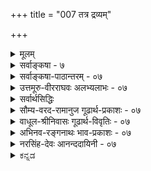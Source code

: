 +++
title = "007 तत्र द्रव्यम्"

+++
<details><summary>मूलम्</summary>

तत्र द्रव्यं दशावत्प्रकृतिरिह गुणैस्सत्त्वपूर्वैरुपेता कालोऽब्दाद्याकृतिस्स्यादणुरवगतिमान् जीव ईशोऽन्य आत्मा ।  
संप्रोक्ता नित्यभूतिस्त्रिगुणसमधिका सत्त्वयुक्ता तथैव ज्ञातुर्ज्ञेयावभासो मतिरिति कथितं संग्रहाद् द्रव्यलक्ष्म ॥ ७ ॥
</details>

<details><summary>सर्वाङ्कषा - ७</summary>

उद्दिष्टानां लक्षणान्याह - तत्रेत्यादिना । **तत्र** = उद्दिष्टेषु तत्त्वेषु **दशावत्** द्रव्यम् । दशा नाम अवस्था। सा च आगन्तुकापृथक्सिद्धधर्मः । ‘घटवत् भूतलम्' इत्यादौ घटादयो भूतलस्य धर्माः आगन्तुकाः । अतः घटोऽप्यवस्था स्याद्भूतलस्य । घटो हि **द्रव्यम्** = अवस्थावत्, न तु अवस्था । इदं तु अवस्थाया लक्षणम्, न त्ववस्थावतः । अतः तद्व्यावृत्त्यर्थम् अपृथक्सिद्धेति विशेषणम् । भूतलस्य घटादिः नापृथक्सिद्धधर्मः, किन्तु पृथक्सिद्धधर्म इति तद्व्यावृत्तिः । आगन्तुकेत्यनुपादाने, आत्मनः नित्यत्वादीनां अपृथक्सिद्धधर्मत्वादतिव्याप्तिः, अतः आगन्तुकेति । आत्मनः नित्यत्वं सहजम्, न त्वागन्तुकम् । अतः तद्व्यावृत्तिः । मृदः घटत्वादिधर्माः आगन्तुकाः अपृथक्सिद्धाश्च । तादृशधर्मवत्त्वात् मृदादीनां द्रव्यत्वम् । प्रकृतेर्महदादिरूपेण परिणामात्, महत्त्वादयो धर्माः प्रकृतेरागन्तुकाः अपृथक्सिद्धाश्च । तादृशधर्मवत्त्वात्प्रकृतौ लक्षणसमन्वयः । एवं कालस्य क्षणदिवसाद्यात्मना परिणामात् क्षणत्वादिधर्मानादाय, नित्यविभूतेः क्षेत्रारामाद्यात्मना परिणामात्, धर्मभूतज्ञानस्य च सुखादिरूपेण परिणामाच्च लक्षणसमन्वयः । जीवात्मपरमात्मनोस्तु स्वरूपपरिणामाभावेऽपि घटादिसंयोगानामागन्तुकत्वादपृथक्सिद्धत्वाच्च तादृशसंयोगमादाय लक्षणसमन्वयः । ननु विभोः परमात्मनो घटादिसंयोगस्यावर्जनीयत्वात् लक्षणसमन्वयेऽपि जीवस्याविभुत्वात् घटसंयोगः कथमिति चेत्, वाय्वादिसंयोगमादाय लक्षणसमन्वयसंभवात् न दोषः । एवं षण्णामपि द्रव्याणां द्रव्यत्वं ज्ञेयम् ॥ 

बाबूरामाचार्य 

बहदा 2 लेवडा, ल 

नवलपरासी, नेपा 



[[12]]

संप्रोक्ता नित्यभूतिस्त्रिगुणसमधिका सत्त्वयुक्ता तथैव 

ज्ञातुर्ज्ञेयावभासो मतिरिति कथितं संग्रहाद् द्रव्यलक्ष्म ॥7॥ 

[[1]]

द्रव्यसामान्यलक्षणमुक्त्वा, विशेषलक्षणानि क्रमश आह - प्रकृतिरित्यादि । **इह** = द्रव्यवर्गे सत्त्व- **पूर्वैः** = सत्त्वाद्यैः **गुणैः** = सत्त्वरजस्तमोभिः **उपेता** = युक्ता प्रकृतिः । सत्त्वादिगुणत्रयवत्त्वं प्रकृतेर्लक्षणम् । सांख्यास्तु त्रिगुणात्मिका प्रकृतिः, न त्रिगुणाश्रया, गुणगुणिनोरभेदादिति वदन्ति । सिद्धान्ते, गुणगुणिभावस्यानुपदमेव स्थाप्यमानत्वात् त्रिगुणाश्रया प्रकृतिः, न तु त्रिगुणात्मिकेति ज्ञेयम् । **कालः अब्दाद्याकृतिः** स्यात् । संवत्सरादिरूपपरिणामाश्रयः कालः । संवत्सरादिपरिणामाश्रयत्वं कालस्य लक्षणम् । **अणुः, अवगतिमान्** = चेतनः जीवः । अणुत्वे सति चेतनत्वं जीवस्य लक्षणम् । अणुत्वमात्रोक्तौ पृथिवीपरमाण्वादावतिव्याप्तिः । अतः चेतनत्वम् । चेतनत्वमात्रोक्तौ ईश्वरे अतिव्याप्तिः । अतः अणुत्वम् । ईश्वरस्य विभुत्वात् नातिव्याप्तिः । **अन्यः** = जीवभिन्नः **आत्मा** चेतनः **ईशः** = परमात्मा । जीवभिन्नत्वे सति चेतनत्वं परमात्मनो लक्षणम् । जीवभिन्नत्वमात्रोक्तौ घटादावतिव्याप्तिः; अतः चेतनत्वम् । चेतनत्वमात्रोक्तौ जीवात्मन्यतिव्याप्तिः; अतः जीवभिन्नत्वम् । **नित्यभूतिः त्रिगुणसमधिका**, तथैव **सत्त्वयुक्ता** = सत्त्वगुणयुक्ता संप्रोक्ता । त्रिगुणभिन्नत्वे सति सत्त्वगुणवत्त्वम् नित्यविभूतेर्लक्षणम् । वस्तुतस्तु तमश्शून्यत्वे सति सत्त्वगुणवत्त्वम्, रजश्शून्यत्वे सति सत्त्वगुणवत्त्वं वा नित्यविभूतेर्लक्षणम्, लाघवात् । प्रथमदलाभावे प्रकृतिद्रव्य एवातिव्याप्तिः, तत्र सत्त्वगुणस्य सत्त्वात् । द्वितीयदलाभावे आत्मनि अतिव्याप्तिः, आत्मनि रजस्तमोगुणयोरभावात् । सत्त्वगुणस्यापि तत्राभावात्, अतिव्याप्तेः परिहारः । **ज्ञातुः** = आत्मनः **ज्ञेयावभासः** = ज्ञेयवस्तुविषयकः प्रकाशः **मतिः** = धर्मभूतज्ञानम् । सकर्मकः सकर्तृकः प्रकाशः धर्मभूतज्ञानम् इत्यर्थः । ज्ञानं हि कंचित्पुरुषं प्रति किञ्चिदर्थप्रकाशरूपं सर्वानुभवसिद्धमिति तु सकर्मकावभासत्वम् धर्मभूतज्ञानस्य लक्षणम् । **सकर्मकः** = सविषयकः **अवभासः** =प्रकाशरूपः धर्मभूतज्ञानम् । सकर्मकत्वमात्रोक्तौ गमनादिक्रियाणामपि ग्रामादिकर्मकत्वात् गमनादिक्रियायामतिव्याप्तिंः । अतः प्रकाशरूपत्वमुक्तम् । गमनादिक्रियाणां प्रकाशरूपत्वाभावान्नातिव्याप्तिः । प्रकाशरूपत्वमात्रोक्तौ, आत्मनि अतिव्याप्तिः, तस्य स्वप्रकाशत्वात् । अतः सकर्मकत्वमुक्तम् । आत्मा तु न सविषयकः पदार्थ इति नातिव्याप्तिः आत्मनः निर्विषयत्वे कथं ज्ञानरूपत्वमिति चेत्, तस्य स्वमात्रविषयकत्वात् निर्विषयत्वं नास्ति । तर्हि तत्र सकर्मकत्वस्यापि सत्त्वात् कथमतिव्याप्तेः परिहार इति चेत्, विषयपदं हि लोके घटादावेव प्रसिद्धम् । तादृशविषयत्वम् आत्मनः नास्तीति नातिव्याप्तिः । नन्वेवमपि आत्मनो धर्माणां प्रत्यक्त्वादीनाम् आत्मनैव भानात् सकर्मकावभासत्वमात्मनोऽनिवार्यमिति चेत्, एतत्तत्त्वमग्रे (जीव. 7) विचारयामः । **इति** = इत्येवं **संग्रहात्** = संक्षेपेण **द्रव्यलक्ष्म** = द्रव्याणां लक्षणम् कथितम् । वस्तुतस्तु – सत्त्वपूर्वैर्गुणैरुपेता प्रकृतिरित्युक्तम् । रजोगुणवत्त्वं तमोगुणवत्त्वम् वा एकैकमेव लक्षणं लघु वक्तुं शक्यम्, अन्यत्र कुत्राप्यतिप्रसक्तेरभावात् । एवं सति त्रिगुणवत्त्वं स्वरूपपरिचायकम् । एवं त्रिगुणसमधिका सत्त्वयुक्ता नित्यविभूतिरिति लक्षणमपि गौरवग्रस्तम् । रजश्शून्यत्वे सत्त्ववत्त्वम्, तमश्शून्यत्वे सति सत्त्ववत्त्वं वा लक्षणं पर्याप्तम् । सत्त्ववत्त्वमात्रोक्तौ प्रकृतावतिव्याप्तिरिति हि त्रिगुणसमधिका इत्युक्तम्; रजश्शून्यत्वस्य, तमश्शून्यत्वस्य वा विवक्षेणेनैवातिव्याप्तेः परिहारात् ॥ 

। 

। 

J 

8. 

[[13]]

[ गुणानां द्रव्यातिरिक्तत्वसमर्थनम् ] 

एकार्थप्रत्यभिज्ञा भवति दृढतरा दर्शनस्पर्शनाभ्यां 

संघातादेरयोगादवगमयति सा वस्तु रूपादितोऽन्यत् । 



वस्तुतस्तु – 'विलक्षणसत्त्ववत्त्वम्' लक्षणमिति कथनमेव वरम् । नित्यविभूतिगतं सत्त्वं हि प्रकृतिगतसत्त्वापेक्षयात्यन्तविलक्षणम् । प्रकृतिर्हि जडा । तद्गतं सत्त्वमपि जडरूपमेव । नित्यविभूतिस्तु अजडा, स्वप्रकाशा । रजस्तमस्समानाधिकरणसत्त्वाद्विलक्षणमेव तदसमानाधिकरणं शुद्धसत्त्वम् । अतः विलक्षणसत्त्ववत्त्वमेव लघुलक्षणं वक्तुं शक्यम् । अधिकं नायकसरे । एवमन्यदपि ज्ञेयम् ॥ 

ननु उक्तलक्षणेषु लेशतो गौरवसत्त्वेऽप्यतिव्याप्त्यादिदोषाणामभावात् लक्षणस्य लक्षणान्तरादूषकत्वन्यायेनोक्तेषु दोषः कः ? इति चेत्; लक्षणस्येतरव्यावृत्त्यर्थतया लघुधर्मसमनियतगुरुधर्मस्या- 11 भावप्रतियोगितानवच्छेदकत्वपक्षे व्यतिरेकव्याप्तिग्रहणासम्भवात् । अतः कथमुक्तानि लक्षणानि समर्थ - नीयानीत्यत्रोक्तम् – संग्रहादिति । अयं भावः - व्यवहारस्यापि लक्षणप्रयोजकत्वात्, यादृशरीत्या निर्वचने वस्तुस्वरूपपरिचयो भवेत् तादृशरीतेरेवादर्तव्यत्वेन, गुरुरूपस्यापि लक्षणत्वानपायादित्यादिविषयाणामपि वक्तव्यत्वदृष्ट्या संग्रहात् इत्युक्तम् । विस्तरस्तु अन्यत्र द्रष्टव्य इति भावः ॥ ७ ॥
</details>


<details><summary>सर्वाङ्कषा-पाठान्तरम् - ०७</summary>

उद्दिष्टानां लक्षणान्याह - तत्रेत्यादिना । तत्र = उद्दिष्टेषु तत्त्वेषु दशावत्‌ द्रव्यम्‌ । दशा नाम अवस्था । सा च आगन्तुकापृथक्सिद्धधर्मः । 'घटवत्‌ भूतलम्‌' इत्यादौ घटादयो भूतलस्य धर्माः आगन्तुकाः । अतः घटोऽप्यवस्था स्याद्भूतलस्य । घटो हि द्रव्यम्‌ = अवस्थावत्‌, न तु अवस्था । इदं तु अवस्थाया लक्षणम्‌, न त्ववस्थावतः । अतः तद्व्यावृत्त्यर्थम्‌ अपृथक्सिद्धेति विशेषणम्‌ । भूतलस्य घटादिः नापृथक्सिद्धधर्मः, किन्तु पृथक्सिद्धधर्म इति तद्व्यावृत्तिः । आगन्तुकेत्यनुपादाने, आत्मनः नित्यत्वादीनां अपृथक्सिद्धधर्मत्वादतिव्याप्तिः, अतः आगन्तुकेति । आत्मनः नित्यत्वं सहजम्‌, न त्वागन्तुकम्‌ । अतः तद्व्यावृत्तिः । मृदः घटत्वादिधर्माः आगन्तुकाः अपृथक्सिद्धाश्च । तादृशधर्मवत्त्वात्‌ मृदादीनां द्रव्यत्वम्‌ । प्रकृतेर्महदादिरूपेण परिणामात्‌, महत्त्वादयो धर्माः प्रकृतेरागन्तुकाः अपृथक्सिद्धाश्च । तादृशधर्मवत्त्वात्प्रकृतौ लक्षणसमन्वयः । एवं कालस्य क्षणदिवसाद्यात्मना परिणामात्‌ क्षणत्वादिधर्मानादाय, नित्यविभूतेः क्षेत्रारामाद्यात्मना परिणामात्‌, धर्मभूतज्ञानस्य च सुखादिरूपेण परिणामाच्च लक्षणसमन्वयः । जीवात्मपरमात्मनोस्तु स्वरूपपरिणामाभावेऽपि घटादिसंयोगानामागन्तुकत्वादपृथक्सिद्धत्वाच्च तादृशसंयोगमादाय लक्षणसमन्वयः । ननु विभोः परमात्मनो घटादिसंयोगस्यावर्जनीयत्वात्‌ लक्षणसमन्वयेऽपि जीवस्याविभुत्वात्‌ घटसंयोगः कथमिति चेत्‌, वाय्वादि- संयोगमादाय लक्षणसमन्वयसंभवात्‌ न दोषः । एवं षण्णामपि द्रव्याणां द्रव्यत्वं ज्ञेयम्‌ ॥   
द्रव्यसामान्यलक्षणमुक्त्वा, विशेषलक्षणानि क्रमश आह - प्रकृतिरित्यादि । इह = द्रव्यवर्गे सत्त्वपूर्वैः = सत्त्वाद्यैः गुणैः = सत्त्वरजस्तमोभिः उपेता = युक्ता प्रकृतिः । सत्त्वादिगुणत्रयवत्त्वं प्रकृतेर्लक्षणम्‌ । सांख्यास्तु त्रिगुणात्मिका प्रकृतिः, न त्रिगुणाश्रया, गुणगुणिनोरभेदादिति वदन्ति । सिद्धान्ते, गुणगुणिभावस्यानुपदमेव स्थाप्यमानत्वात्‌ त्रिगुणाश्रया प्रकृतिः, न तु त्रिगुणात्मिकेति ज्ञेयम्‌ । कालः अब्दाद्याकृतिः स्यात्‌ | संवत्सरादिरूपपरिणामाश्रयः कालः । संवत्सरादिपरिणामाश्रयत्वं कालस्य लक्षणम्‌ । अणुः, अवगतिमान्‌ = चेतन: जीवः । अणुत्वे सति चेतनत्वं जीवस्य लक्षणम्‌ । अणुत्वमात्रोक्तौ पृथिवीपरमाण्वादावतिव्याप्तिः । अतः चेतनत्वम्‌ । चेतनत्वमात्रोक्तौ ईश्वरे अतिव्याप्तिः । अतः अणुत्वम्‌ । ईश्वरस्य विभुत्वात्‌ नातिव्याप्तिः । अन्यः = जीवभिन्नः आत्मा चेतनः ईशः = परमात्मा । जीवभिन्नत्वे सति चेतनत्वं परमात्मनो लक्षणम्‌ । जीवभिन्नत्वमात्रोक्तौ घटादावतिव्याप्तिः; अतः चेतनत्वम्‌ । चेतनत्वमात्रोक्तौ जीवात्मन्यतिव्याप्तिः; अतः जीवभिन्नत्वम्‌ । नित्यभूतिः त्रिगुणसमधिका, तथैव सत्त्वयुक्ता = सत्त्वगुणयुक्ता संप्रोक्ता । त्रिगुणभिन्नत्वे सति सत्त्वगुणवत्त्वम्‌ नित्यविभूतेर्लक्षणम्‌ । वस्तुतस्तु तमश्शून्यत्वे सति सत्त्वगुणवत्त्वम्‌, रजश्शून्यत्वे सति सत्त्वगुणवत्त्वं वा नित्यविभृतेर्लक्षणम्‌, लाघवात्‌ । प्रथमदलाभावे प्रकृतिद्रव्य एवातिव्याप्तिः, तत्र सत्त्वगुणस्य सत्त्वात्‌ । द्वितीयदलाभावे आत्मनि अतिव्याप्तिः, आत्मनि रजस्तमोगुणयोरभावात्‌ । सत्त्वगुणस्यापि तत्राभावात्‌, अतिव्याप्तेः परिहारः । ज्ञातुः = आत्मनः ज्ञेयावभासः = ज्ञेयवस्तुविषयकः प्रकाशः मतिः = धर्मभूतज्ञानम्‌ । सकर्मकः सकर्तृकः प्रकाशः धर्मभूतज्ञानम्‌ इत्यर्थः । ज्ञानं हि कंचित्पुरुषं प्रति किञ्चिदर्थप्रकाशरूपं सर्वानुभवसिद्धमिति तु सकर्मकावभासत्वम्‌ धर्मभूतज्ञानस्य लक्षणम्‌ । सकर्मकः = सविषयकः अवभासः = प्रकाशरूपः धर्मभूतज्ञानम्‌ । सकर्मकत्वमात्रोक्तौ गमनादिक्रियाणामपि ग्रामादिकर्मकत्वात्‌ गमनादित्रियायामतिव्याप्तिः । अतः प्रकाशरूपत्वमुक्तम्‌ । गमनादिक्रियाणां प्रकाशरूपत्वाभावान्नातिव्याप्तिः । प्रकाशरूपत्वमात्रोक्तौ, आत्मनि अतिव्याप्तिः, तस्य स्वप्रकाशत्वात्‌ । अतः सकर्मकत्वमुक्तम्‌ । आत्मा तु न सविषयकः पदार्थ इति नातिव्याप्तिः आत्मनः निर्विषयत्वे कथं ज्ञानरूपत्वमिति चेत्‌, तस्य स्वमात्रविषयकत्वात्‌ निर्विषयत्वं नास्ति । तर्हि तत्र सकर्मकत्वस्यापि सत्त्वात्‌ कथमतिव्याप्तेः परिहार इति चेत्‌, विषयपदं हि लोके घटादावेव प्रसिद्धम्‌ । तादृशविषयत्वम्‌ आत्मनः नास्तीति नातिव्याप्तिः । नन्वेवमपि आत्मनो धर्माणां प्रत्यक्त्वादीनाम् आत्मनैव भानात्‌ सकर्मकावभासत्वमात्मनोऽनिवार्यमिति चेत् एतत्तत्त्वमग्रे (जीव.७) विचारयामः । इति = इत्येवं संग्रहात्‌ = संक्षेपेण द्रव्यलक्ष्म = द्रव्याणां लक्षणं कथितम्‌ । वस्तुतस्तु – सत्त्वपूर्वैर्गुणैरुपेता प्रकृतिरित्युक्तम्‌ । रजोगुणवत्त्वं तमोगुणवत्त्वम्‌ वा एकैकमेव लक्षणं लघु वक्तुं शक्यम्‌, अन्यत्र कुत्राप्यतिप्रसक्तेरभावात्‌ । एवं सति त्रिगुणवत्त्वं स्वरूपपरिचायकम्‌ । एवं त्रिगुणसमधिका सत्त्वयुक्ता नित्यविभूतिरिति लक्षणमपि गौरवग्रस्तम्‌ । रजश्शून्यत्वे सत्त्ववत्त्वम्‌, तमश्शून्यत्वे सति सत्त्ववत्त्वं वा लक्षणं पर्याप्तम्‌ । सत्त्ववत्त्वमात्रोक्तौ प्रकृतावतिव्याप्तिरिति हि त्रिगुणसमधिका इत्युक्तम्‌; रजश्शून्यत्वस्य, तमश्शून्यत्वस्य वा विवक्षेणेनैवातिव्याप्तेः परिहारात्‌ ॥   
वस्तुतस्तु - 'विलक्षणसत्त्ववत्त्वम्‌' लक्षणमिति कथनमेव वरम्‌ । नित्यविभूतिगतं सत्त्वं हि प्रकृतिगतसत्त्वापेक्षयात्यन्तविलक्षणम्‌ । प्रकृतिर्हि जडा । तद्गतं सत्त्वमपि जडरूपमेव । नित्यविभूतिस्तु अजडा, स्वप्रकाशा । रजस्तमस्समानाधिकरणसत्त्वाद्विलक्षणमेव तदसमानाधिकरणं शुद्धसत्त्वम्‌ । अतः विलक्षणसत्त्ववत्त्वमेव लघुलक्षणं वक्तुं शक्यम्‌ । अधिकं नायकसरे । एवमन्यदपि ज्ञेयम्‌ ॥   
ननु उक्तलक्षणेषु लेशतो गौरवसत्त्वेऽप्यतिव्याप्त्यादिदोषाणामभावात्‌ लक्षणस्य लक्षणान्तरादूष- कत्वन्यायेनोक्तेषु दोषः कः? इति चेत्‌; लक्षणस्येतरव्यावृत्त्यर्थतया लघुधर्मसमनियतगुरुधर्मस्या- भावप्रतियोगितानवच्छेदकत्वपक्षे व्यतिरेकव्याप्तिग्रहणासम्भवात्‌ । अतः कथमुक्तानि लक्षणानि समर्थ- नीयानीत्यपत्रोक्तम्‌ - संग्रहादिति । अयं भावः - व्यवहारस्यापि लक्षणप्रयोजकत्वात्‌, यादृशरीत्या निर्वचने वस्तुस्वरूपपरिचयो भवेत्‌ तादृशरीतेरेवादर्तव्यत्वेन, गुरुरूपस्यापि लक्षणत्वानपायादित्यादिविषयाणामपि वक्तव्यत्वदृष्ट्या संग्रहात्‌ इत्युक्तम्‌ । विस्तरस्तु अन्यत्र द्रष्टव्य इति भावः ॥ ७ ॥
</details>


<details><summary>उत्तमूरु-वीरराघवः अलभ्यलाभः - ०७</summary>

द्रव्यं दशावदिति । लक्ष्यतावच्छेदकं संयोगवत्त्वम् । 'दशाशब्दस्यावयवार्थकत्वे नित्येष्वव्याप्तेः विकारधर्मेत्याह’ इति-आ-दा । अद्रव्ये शब्दादावपि, वेदोऽनधीतो न भुनक्तोत्येवमधीतत्वानधीतत्वादिदशासत्त्वात् रूपादिषु प्राय उत्पत्त्यादिदशासत्त्वाच्चातिव्याप्तिः; अतोऽप्याह विकारेति । आगन्तुकापृथक्सिद्धधर्म इत्यर्थः । आगन्तुकत्वं धर्म्यधिकरणक्षणोत्तरक्षणोत्पत्तिकत्वम् । अतो गुणगतशक्तिमादाय न गुणेऽतिव्याप्तिः । तस्यास्तत्र सहजत्वात् सहजजातीयत्वाच्च । गुणविषयकज्ञानादिकमागन्तुकमादायातिव्याप्तिवारणायपृथक्सिद्धेति । ननु स्वरूपविकाररहितेश्वरादो कथमिदं लक्षणमित्यत्राह ईश्वरादावपीति । तस्य मूर्तस्य । अव्यक्तकालयोर्मध्ये इति वैशद्यायोक्तम् । इहेत्यस्य द्रव्यावान्तरभेदेपु उक्तेष्वित्यर्थः । सत्त्वपूर्वैः - सत्त्वदिभिर्गुणैरुपेता भवति प्रकृतिः । रजोवत्त्वं तमोवत्त्वं बन्धकसत्त्ववत्त्वं च प्रकृतिलक्षणम् । नित्यविभूतिवारणाय बन्धकपदम् । जडत्वे सति सत्त्ववत्त्वमपि नित्यविभूत्यजडत्वपक्षे सुवचम् । व्यवहारेति । 'हूतिराकारणाऽऽह्वाने' इत्यादौ व्यवहारे आङ्पूर्वस्य कृञोऽनुशासनात् आकृतिशब्दस्य व्यवहारार्थत्वमिति आ-दा । काले क्षणरूपपरिणाममात्रस्वीकारात् अब्दमासादिव्ययहारस्य क्षणसमुदायविशेषैरेव निर्वाहात् अवस्थारूपाब्दाद्याकृतेर्दुर्वचत्वात् व्यहारेत्युक्तम् । सर्वविधपरिणामपक्षे आकृतिशब्दो मुख्यार्थं एवेत्याह तत्तत्परिणामेति । अणुत्वे सति ज्ञानवत्त्वं जीवलक्षणम् । अणुभिन्नत्वे सति आत्मत्वमीशलक्षणम् । लक्ष्म्या अपि ईशरत्वम् । त्रिगुणान्यप्वमित्यनेन रजोगुणरहितत्वं तमोगुणरहितत्वं वा विवक्षितम् । एवमबन्धकसत्त्ववत्त्वमपि पृथग्लक्षणम् । तथैवेत्येतत् व्यर्थमिति शंकां परिहरति एतावदिति । तथा - प्रकृतिवत् सत्त्वयुक्तैव; ननु रजोयुक्ता तमोयुक्ता वेति मूलार्थः । अभिप्रायान्तरमाह रज इति । प्राकृतस्य सत्त्वस्य बन्धकत्वात् अन्यस्य तदभावात् वैलक्षण्येऽपि 'तत्र सत्त्वं निर्मलत्वात् प्रकाशकम्' इति पूर्वार्धोक्तांशमात्रेण साजात्यमिति ज्ञापनाय तथैवेत्युक्तमिति भावः । अत्र, तत्र सत्त्वादिति पठित्वा वाक्यच्छेदनमशुद्धम् । एवं विविधभौतिकपरिणामवत्त्वरूपत्रिगुणसाम्यमपि तथैवेति पदविवक्षितं भाष्यम् । ननु ज्ञातुर्ज्ञेयावभास इति मतिलक्षणमयुक्तम् । ज्ञानलक्षणमध्ये ज्ञानस्य [द्विः] घटनादात्माश्रयादित्यत्राऽऽशयं दर्शयति अहमित्यादिना । केचित् ज्ञात्रतिरिक्तज्ञानं न स्वीकुर्वन्ति वेदान्तिनोऽपि; ज्ञेयमपि ज्ञानमेव मन्यन्ते बौद्धैकदेशिनः; अनुभवविरोधात् तदुभयमुपेक्ष्यमिति ज्ञापनाय ज्ञातुर्ज्ञेयेति पृथक्करणम् । एवं भेदव्युन्पादनात् स्वभिन्नप्रकाशकत्वमिति धर्मभूतज्ञानलक्षणमुक्तं भवति । तदेवोक्तं श्रीमति रहस्यत्रयसारे 'धर्मभूतज्ञानस्य विषयित्वं विशेषः' इति । ननु सूर्यस्य प्रभाद्वारेवाऽऽत्मनोऽपि ज्ञानद्वारा वस्तुप्रकाशकत्वमस्ति । ततः तत्रातिव्याप्तिः । यदि अवभासपदेन विपयविषयकप्रसरणमात्रविवक्षा, तर्ह्यप्रसरणावस्थायामव्याप्तिरित्यत्राह तादृशेति । प्रसरणावस्थाश्रयत्वमेव लक्षणम् । न तत् आत्मनि । आश्रयत्वञ्च विशेषणोपलक्षणसाधारणमिति नाव्याप्तिरपीति भावः ॥ ७ ॥
</details>



<details><summary>सर्वार्थसिद्धिः</summary>

प्रस्तुतस्य द्रव्यस्य तदवान्तरभेदानां च लक्षणमाह - तत्रेति ॥ तत्र - द्रव्याद्रव्ययोर्मध्ये । द्रव्यं दशावत् - विकारधर्मवदित्यर्थः । ईश्वरादावपि मूर्तसंयोगा आगन्तुकास्सन्ति । संचरति हि मूर्ते तस्य विभुनश्च संयोगा विद्यन्त एव । प्रकृतिशब्दः प्राग्वद्विकृतीनामप्युपलक्षकः; त्रिगुणशब्दाभिलप्यद्रव्यमित्यर्थः । तत्स्वगुणैरेव लक्षयति - गुणैरित्यादिना । इह - अव्यक्तकालयोर्मध्ये । त्रिगुणस्य रजस्तमसी पृथग् लक्षणे ; सत्त्वं तु बन्धकत्वेन विशेषितम् । कालोऽब्दाद्याकृतिरिति । उपाधिकृतविभागैरब्दादिव्यवहारविषय इत्यर्थः । तत्तत्परिणामवान्काल इति पक्षोऽपि वक्ष्यते । ईश्वरादचेतनादणोश्च व्यवच्छेदायाणुरवगतिमानित्युक्तम् । ईशोऽन्य आत्मा - अणुव्यतिरिक्तश्चेतन इत्यर्थः । जीवे विभुत्वोक्तिरीश्वरेऽणुत्वोक्तिश्चान्यपरेति सूत्राद्युक्तम् । संप्रोक्ता, तत्परैश्शास्त्रैरिति शेषः । त्रिगुणसमधिका - त्रिगुणद्रव्यादन्या । सत्त्वयुक्ता - सत्त्वाख्यगुणविशेषवती । त्रिगुणान्यत्वं कालादेरप्यस्तीति तद्व्यवच्छेदोऽनेन कृतः । एतावन्मात्रेण त्रिगुणसाधर्म्यमित्यभिप्रायेण तथैवेत्युक्तम् । रजस्तमस्समानाधिकरणसत्त्वस्यापि तत्र सत्त्वात् ; "सत्त्वं निर्मलत्वात्प्रकाशकम्" इत्यादि समानमिति वा । ज्ञातुर्ज्ञेयाक्भासो मतिः - अहमिदं जानामीत्यहमर्थाश्रयतया सिध्यन्सकर्मकः प्रकाशो मतिरित्यर्थः । तादृशावस्थयाऽपि तद्विशिष्टं गृह्यते । द्रव्यलक्ष्म - सामान्यतो विशेषतश्चेति शेषः ॥ ७ ॥ इति द्रव्यतद्विशेषलक्षणम् ॥
</details>


<details><summary>सौम्य-वरद-रामानुज गूढार्थ-प्रकाशः - ०७</summary>

ज्ञातुरिति न लक्षणप्रविष्टम् ।?] ज्ञानाश्रयत्वे (ज्ञात्राश्रयत्वे? ज्ञात्राश्रितत्वे?) सति, सकर्मकत्वे सति वा ज्ञेयव्यवहारानुगुणत्वमिति लक्षणद्वयं वा ॥ ७ ॥
</details>


<details><summary>वाधूल-श्रीनिवासः गूढार्थ-विवृतिः - ०७</summary>

विकारवदित्यर्थ इति । आगन्तुकधर्मो विकारः, न तु जन्मादिः । सत्त्वयुक्ता तथैवेत्यत.....धा(यथा ?) प्रकृति सत्त्वोपेता, एवमियमपीप्येवं तथाशब्दस्वारस्यानुरोधेन व्याचष्टे - एतावन्मात्रेणेति । अस्मिन् व्याख्याने तु तथाशब्दो मन्दप्रयोजन इति [कृत्वा?], नित्यविभूतिगुणस्य कथं सत्त्वशब्दवाच्यत्वम् रजस्तमस्समानाधिकरण एव सत्त्वशब्दप्रसिद्धेरित्याशङ्क्य लक्षणसाम्यात् सत्त्वशब्दवाच्यत्वं युक्तमिति परिहारपरतया अन्यथा व्याचष्टे - रजस्तमस्समानाधिकरणेति । ज्ञातृज्ञेयावभासशब्दः करणे धञन्तः व्यवहारानुगुण्यापादकपरः । अवभासो मतिरित्युक्ते स्वव्यवहारानुगुण्यापादके आत्मनि अतिव्याप्तिरिति ज्ञेयावभास इत्युक्तम् । आलोकेऽतिव्याप्तिपरिहारार्थं ज्ञातुरित्युक्तम् । 'आलोकोऽपि ज्ञातुरेव ज्ञेयावभास इति नातिव्याप्तिपरिहारः । किञ्च, जीवलक्षणे अवगतिमान् इत्युक्तम्, इह ज्ञानलक्षणे ज्ञातुर्ज्ञेयावभास इत्युक्तम्, अतश्चान्योन्याश्रयः' इत्याशङ्क्य लक्षणं व्याचष्टे - अहमर्थानयतयेति । ज्ञातुरिति षष्ठी आश्रयाश्रयिभावसम्बन्धपरेति नातिव्याप्तिरिति भावः । मतेरहमर्थाश्रयत्वस्य परानभिमतत्वात् तस्य प्रामाणिकत्वज्ञापनायोक्तं इदमहं जानामीति अहमर्थाश्रयतया सिद्ध्यन्तीति । विषयग्रहणोपक्षीयमाणाया मतेः कथं स्वाश्रयविशिष्टस्वग्राहकत्वमित्याशङ्क्याह तादृशावस्थयेति । विषयग्रहणावस्थया मत्या, तद्विशिष्टं – आश्रयविशिष्टं स्वरूपं गृह्यत इत्यर्थः । प्रतीतिर्हि नियामिकेति भाव ॥ ७ ॥
</details>


<details><summary>अभिनव-रङ्गनाथः भाव-प्रकाशः - ०७</summary>

\*१ विकारधर्मवदिति - अपृथक्सिद्धिसंबन्धेन आगन्तुकधर्मवदित्यर्थः ।  
\*१ आगन्तुकालतीति - धर्मधर्मिणोरत्यन्तभेदस्य साधयिष्यमाणतया धर्माणामागन्तुकत्वेऽपि धर्मिण ईश्वरादेर्नित्यत्वानपगमात् ।  
'उपयन्नपयन् धर्मो विकरोति हि धर्मिणम्'  
इति परिभाषामवलम्बमानानां सांख्यानां योगानां च कूटस्थनित्यं परिणामिनित्यमिति विभागो निर्मूल एव । अन्यथा तन्मते पुरुषाभ्युपगम एव निरर्थक आपद्येत इति भावः । \*१ संयोगा विद्यन्तएव इति -  
'अप्राप्तयोस्तु या प्राप्तिस्सैव संयोग ईरितः'  
इति तु परिभाषामात्रं । अत एव तेषां आकाशादिषु मूर्तसंयोगस्य एकदेशिभिः विभुद्वयसंयोगस्य च अङ्गीकारो युज्यत इति भावः ।  
अचिज्जीवस्वधीद्वारा स्वरूपेण च सर्वगे ।  
अवस्थास्सन्त्यदोषास्ते निर्विकारोक्तिरन्यतः ॥  
इति तत्वटीकासूक्तिरत्रानुसन्धेया ॥  
तत्र - त्रिगुणे सिध्यन्निति - एतेन मूले ज्ञातुरिति न लक्षणान्तः पाति; किंतु घर्मिव्यतिरिक्तधर्मभूतज्ञानसद्भावे प्रमाणसद्भावबोधनार्थम् । लक्षणं तु स्वभिन्नविषयसंयुक्तत्वमेवेति द्योत्यते ॥ ७ ॥
</details>


<details><summary>नरसिंह-देवः आनन्ददायिनी - ०७</summary>

ननु द्रव्यस्यावस्थायोगित्वकथनमयुक्तं द्रव्यादिनिरूपणस्यैव कर्तव्यत्वादित्यभिप्रायेणाह -प्रस्तुतस्येति- । दशाशब्दस्यावयवार्थत्वे नित्येष्वव्याप्तिरित्यत्राह - विकारधर्मवदित्यर्थ इति - धर्मवत्त्वं लक्षणमित्युक्ते अभावरूपधर्मवति गुणेऽतिव्याप्तिः । भावरूपधर्मवत्त्वमित्युक्ते रूपत्वादिजातिमति पुनरप्यतिव्याप्तिः । अत उक्तं विकारधर्मवत्त्वमिति ।  
ननु ज्ञाततावादिमते पुनरप्यतिव्याप्तिः; एकदेशिभिः शब्दादावपि संख्याङ्गीकाराच्छक्त्यङ्गीकाराच्चातिव्याप्तिः । न च गुणादौ शक्त्यभावः; कारणत्वानुरोधेन तदावश्यकत्वादिति चेदुच्यते - अगन्तुकधर्मवत्त्वमित्यर्थः । ज्ञाततातिरिक्तधर्म्यनन्तरकालीनोत्पत्तिकधर्मत्वमागन्तुकत्वं विवक्षितं । यद्यपि द्वित्वरूपा संख्या तादृशी; तथाऽपि सा सिद्धान्ते नास्त्वेव । एकत्वं तु धर्मिणा सहैवोत्पद्यते इति धर्म्यनन्तरका-लीनोत्पत्तिर्नास्त्येव । तथा शक्तिरपि सहजा; आधेया तु गुणे न; मानाभावात् । सहजाऽपि प्रतिबन्धे गुणादौ न विद्यते; तदपगमे धर्म्यनन्तरमुत्पद्यते इति तथेति शङ्का गुणस्यैवापगमोत्पत्तिभ्यां परिहार्या । यद्यपि - यादृशादेव करतलानलसंयोगाद्दाहः तादृशादेव मणिसमवधाने न दाह इति शक्तेरेवोत्पत्त्यपगमौ; तथापि प्रतिबन्धकाभावधर्म्यतिरिक्तविशेषकारणतावच्छेदकविच्छिन्नकारणताप्रतियोगिककार्यतावच्छेदकाव-च्छिन्नधर्म्यसमानकालीनस्ववर्तमानव्यवहारविषयताप्रयोजकधर्मानवच्छिन्नधर्मत्वं विवक्षितमिति न दोषः । प्रतिबन्धकाभावश्च धर्मी च प्रतिबन्धकाभावधर्मिणौ ताभ्यामतिरिक्ते वस्तुनि विशेषकारणतावच्छेदकच्छिन्नाकारणता तत्प्रतियोगिककार्यताच्छेदकावच्छिन्न इति धर्मविशेषणं । धर्म्यसमानेत्यारभ्यावच्छिन्नेत्यन्तमपि धर्मविशेषणं । आद्येन शक्तिमादायातिप्रसङ्गनिरासः; धर्म्यनन्तरकालोत्पन्नशक्तेः प्रतिबन्धकाभावधर्मिभ्यां विशेषकारणाभ्यामुत्पन्नत्वात् । द्वितीयेन ज्ञाततामादायातिप्रसङ्ग-निरासः; ज्ञातताया अतीतधर्म्यादौ स्ववर्तमानव्यवहारप्रयोजकधर्मावच्छिन्नत्वात् । केचित्तु संयोग एव विकार इत्याहुः । अन्यतरकर्म संयोगहेतुरस्तीत्याह - संचरति हीति । लक्ष्यतावच्छेदकमाह - त्रिगुणशब्दाभिलप्येति । ननु सत्वपूर्वैरित्यत्र सत्वविशिष्टरजस्तमोवत्त्वं लक्षणमिति भाति; तच्चायुक्तं; रजस्तमसोरेव प्रत्येकं लक्षणत्वसंभवात् । नापि प्रत्येकं सत्वस्य; शुद्धसत्वेऽतिव्याप्तेः । किञ्च सत्वपूर्वैरिति बहुवचनानुपपत्तिः अन्यपदार्थबहुत्वाभावात् इति चेत्; तत्राह - त्रिगुणस्येत्यादिना । 'सर्वादीनि सर्वनामानि' इत्यत्रेव सत्वस्याप्यन्यपदार्थान्तर्भावान्न बहुवचनानुपपत्तिरिति भावः । कालस्य विकाराभावपक्ष आह - उपाधीति । आकृतिशब्दस्य 'हूतिराकारणाह्वाने' इत्यादौ व्यवहारे आङ्पूर्वस्य कृञोऽनुशासनाद्व्यवहारार्थत्वं वक्तुं युक्तं; व्यवहारविषयत्वमब्दत्वाद्युपाधेरप्यस्तीत्याह - तत्तदिति । ईश्वरादिति - अणुत्वेनेश्वरव्यावृत्तिः । अवगतिमानित्यचेतनव्यावृत्तिः । लक्ष्म्या ईश्वरकोटित्वान्नाव्याप्तिः । अन्य इत्यस्य जीवलक्षणलक्षितादन्यत्वोक्तौ तदन्तर्गतावगतिमद्विशेषणवैयर्थ्यमित्याह - अणुव्यतिरिक्तश्चेतन इति । जीवे इति - अणोरणीयान् महतो महीयान्' 'स चानन्त्याय कल्पते' इत्यादेः; । हृद्यपेक्षया तु मनुष्याधिकारत्वात्' 'निचाय्यत्वादेवं व्योमवच्च' 'उत्क्रान्तिगत्या गतीनां' इत्यादौ उपासनार्थमौपाधिकाणुत्वादिकमुक्तमिति भावः । अहमर्थाश्रयतया इति - सकर्मकःप्रकाशो मतिरिति लक्षणं । तदर्थस्तु स्वव्यतिरिक्तप्रकाशनियततत्कत्वं । नचात्मादौ स्वव्यतिरिक्तप्रत्यक्त्वादिप्रकाशकत्वादतिव्याप्तिः, आत्मवदेव तस्यापि स्वेनैव प्रकाशात् । अत एव शतदूषण्यां तेषां धर्माणां ज्ञानदृष्टान्तेन स्वप्रकाशतोक्तिः ॥ ७ ॥  
 इति द्रव्यादीनां लक्षणानि
</details>

<details><summary>ಕನ್ನಡ</summary>

ईग क्रमवागि आरुविध द्रव्यगळ लक्षणवन्नु हेळुत्तारॆ. तत्र दशा, वत् द्रव्य अदरल्लि अवस्थॆ (परिणाम)गळन्नु हॊन्दुत्तिरुवुदु द्रव्य, 

अवस्थाश्रयत्व द्रव्यसामान्यलक्षण. आगन्नु कापृथक्किद्द धर्मवे अवस्थॆ. बन्दु होगुव, द्रव्यदिन्द बेर्पडिसलागद धर्मवे अवस्थॆ ऎन्दर्थ. मण्णिन मुद्दॆ घटवादाग मण्णिगॆ 'पिण्डत्वावस्थॆ' होगि 'घट त्वावस्थॆ' बरुत्तदॆ. घट नाशवादाग घटत्वावस्थॆ होगि 'लोष्टत्व' -बकरॆ ऎम्ब अवस्थॆ बरुत्तदॆ. हीगॆ अनेकविधवाद अवस्थॆगळन्नु द्रव्य हॊन्दुत्तिरुत्तदॆ. इन्तह बदलावणॆगळन्ने 'परिणाम' ऎन्दु हेळुवरु. 

e 

सत्यपूवॆः गुणॆ- उपेता इह प्रकृतिः सत्त्व, रजस्सु तमॆस्सु ऎम्ब गुणगळिन्दकूडिरुवुदे ई शास्त्रदल्लि प्रकृति ऎनिसिदॆ. अब्बा. द्याकृति- काल- स्यात् वर्ष मास मुन्ताद परिणामगळन्नुळ्ळदा गिरुवुदे काल. अणुः अवगतिमान् जीव- अणुवागियू चेतन नागियू इरुववनु जीवात्मनु. 

अणुत्ते सति चेतनत्व जीवलक्षण. अणुत्वमात्र हेळिदरॆ पृथिव्यादि परमाणुगळल्लि अतिव्याप्ति. चेतन मात्र हेळिदरॆ ईश्वरनल्लि अतिव्याप्ति. अन्य- आत्मा ईश--जीवात्मनिगिन्तलू बेरॆयाद चेतनने ईशृरनु. जीवभिन्नप्पे सति चेतनत्व ईश्वरलक्षण. जीवभिन्नत्वमात्र हेळिदरॆ घटादिगळल्लि अतिव्याप्ति. चेतन मात्र हेळिदरॆ जीवात्मनल्लि अतिवाप्ति, 


त्रिगुणसमधिका तथैव सत्ययुक्ता नित्य विभूति- सम्प्रोक्ता 

प्रकृतिगिन्तलू अतीतवागि सत्त्वगुणमात्र(शुद्ध सत्यवुळ्ळदागिरुवुदु नित्यविभूति ऎन्दु हेळल्पट्टिदॆ. 

रजशून्यते सति सत्यवं नित्यविभूतिय लक्षण. रजशून्यत्व मात्र कालदल्लि अतिव्याप्ति, सत्यवमात्र प्रकृतियल्लि अतिव्याप्त. 

ज्ञातु- जोयावभास- मतिः चेतनरिगॆ आगुव पदार्थगळ विषयकवाद प्रकाशवे धर्मभूतज्ञान. 

सविषयकप्रकाशत्व धर्मभूतज्ञानद लक्षण. 

इति द्रव्यलक्ष्य सङ्ग्रहात् कथितं-हीगॆ द्रव्यगळ लक्षण सङ्क्षे- पवागि हेळल्पट्टिदॆ १७ 

</details>
